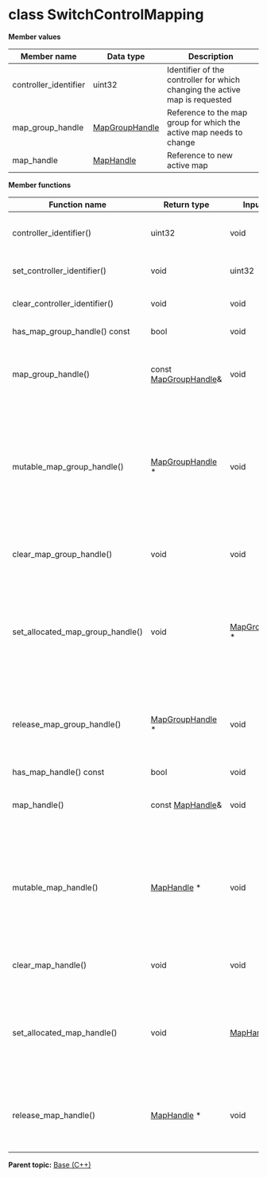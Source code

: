 # class SwitchControlMapping

 **Member values** 

|Member name|Data type|Description|
|-----------|---------|-----------|
|controller\_identifier|uint32|Identifier of the controller for which changing the active map is requested|
|map\_group\_handle| [MapGroupHandle](MapGroupHandle.md#)|Reference to the map group for which the active map needs to change|
|map\_handle| [MapHandle](MapHandle.md#)|Reference to new active map|

 **Member functions** 

|Function name|Return type|Input type|Description|
|-------------|-----------|----------|-----------|
|controller\_identifier\(\)|uint32|void|Returns the current value of controller\_identifier. If the controller\_identifier is not set, returns 0.|
|set\_controller\_identifier\(\)|void|uint32|Sets the value of controller\_identifier. After calling this, controller\_identifier\(\) will return value.|
|clear\_controller\_identifier\(\)|void|void|Clears the value of controller\_identifier. After calling this, controller\_identifier\(\) will return 0.|
|has\_map\_group\_handle\(\) const|bool|void|Returns true if map\_group\_handle is set.|
|map\_group\_handle\(\)|const [MapGroupHandle](MapGroupHandle.md#)&|void|Returns the current value of map\_group\_handle. If map\_group\_handle is not set, returns a [MapGroupHandle](MapGroupHandle.md#) with none of its fields set \(possibly map\_group\_handle::default\_instance\(\)\).|
|mutable\_map\_group\_handle\(\)| [MapGroupHandle](MapGroupHandle.md#) \*|void|Returns a pointer to the mutable [MapGroupHandle](MapGroupHandle.md#) object that stores the field's value. If the field was not set prior to the call, then the returned [MapGroupHandle](MapGroupHandle.md#) will have none of its fields set \(i.e. it will be identical to a newly-allocated [MapGroupHandle](MapGroupHandle.md#)\). After calling this, has\_map\_group\_handle\(\) will return true and map\_group\_handle\(\) will return a reference to the same instance of [MapGroupHandle](MapGroupHandle.md#).|
|clear\_map\_group\_handle\(\)|void|void|Clears the value of the field. After calling this, has\_map\_group\_handle\(\) will return false and map\_group\_handle\(\) will return the default value.|
|set\_allocated\_map\_group\_handle\(\)|void| [MapGroupHandle](MapGroupHandle.md#) \*|Sets the [MapGroupHandle](MapGroupHandle.md#) object to the field and frees the previous field value if it exists. If the [MapGroupHandle](MapGroupHandle.md#) pointer is not NULL, the message takes ownership of the allocated [MapGroupHandle](MapGroupHandle.md#) object and has\_ [MapGroupHandle](MapGroupHandle.md#)\(\) will return true. Otherwise, if the map\_group\_handle is NULL, the behavior is the same as calling clear\_map\_group\_handle\(\).|
|release\_map\_group\_handle\(\)| [MapGroupHandle](MapGroupHandle.md#) \*|void|Releases the ownership of the field and returns the pointer of the [MapGroupHandle](MapGroupHandle.md#) object. After calling this, caller takes the ownership of the allocated [MapGroupHandle](MapGroupHandle.md#) object, has\_map\_group\_handle\(\) will return false, and map\_group\_handle\(\) will return the default value.|
|has\_map\_handle\(\) const|bool|void|Returns true if map\_handle is set.|
|map\_handle\(\)|const [MapHandle](MapHandle.md#)&|void|Returns the current value of map\_handle. If map\_handle is not set, returns a [MapHandle](MapHandle.md#) with none of its fields set \(possibly map\_handle::default\_instance\(\)\).|
|mutable\_map\_handle\(\)| [MapHandle](MapHandle.md#) \*|void|Returns a pointer to the mutable [MapHandle](MapHandle.md#) object that stores the field's value. If the field was not set prior to the call, then the returned [MapHandle](MapHandle.md#) will have none of its fields set \(i.e. it will be identical to a newly-allocated [MapHandle](MapHandle.md#)\). After calling this, has\_map\_handle\(\) will return true and map\_handle\(\) will return a reference to the same instance of [MapHandle](MapHandle.md#).|
|clear\_map\_handle\(\)|void|void|Clears the value of the field. After calling this, has\_map\_handle\(\) will return false and map\_handle\(\) will return the default value.|
|set\_allocated\_map\_handle\(\)|void| [MapHandle](MapHandle.md#) \*|Sets the [MapHandle](MapHandle.md#) object to the field and frees the previous field value if it exists. If the [MapHandle](MapHandle.md#) pointer is not NULL, the message takes ownership of the allocated [MapHandle](MapHandle.md#) object and has\_ [MapHandle](MapHandle.md#)\(\) will return true. Otherwise, if the map\_handle is NULL, the behavior is the same as calling clear\_map\_handle\(\).|
|release\_map\_handle\(\)| [MapHandle](MapHandle.md#) \*|void|Releases the ownership of the field and returns the pointer of the [MapHandle](MapHandle.md#) object. After calling this, caller takes the ownership of the allocated [MapHandle](MapHandle.md#) object, has\_map\_handle\(\) will return false, and map\_handle\(\) will return the default value.|

**Parent topic:** [Base \(C++\)](../../summary_pages/Base.md)

